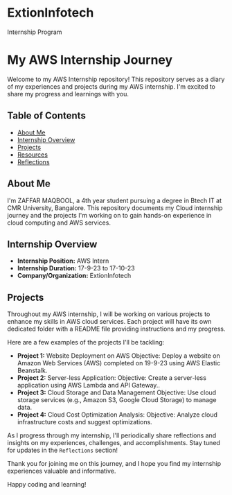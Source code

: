 # ExtionInfotech
Internship Program
# My AWS Internship Journey

Welcome to my AWS Internship repository! This repository serves as a diary of my experiences and projects during my AWS internship. I'm excited to share my progress and learnings with you.

## Table of Contents

- [About Me](#about-me)
- [Internship Overview](#internship-overview)
- [Projects](#projects)
- [Resources](#resources)
- [Reflections](#reflections)

## About Me

I'm ZAFFAR MAQBOOL, a 4th year student pursuing a degree in Btech IT at CMR University, Bangalore. This repository documents my Cloud internship journey and the projects I'm working on to gain hands-on experience in cloud computing and AWS services.

## Internship Overview

- **Internship Position:** AWS Intern
- **Internship Duration:** 17-9-23 to 17-10-23
- **Company/Organization:** ExtionInfotech
## Projects

Throughout my AWS internship, I will be working on various projects to enhance my skills in AWS cloud services. Each project will have its own dedicated folder with a README file providing instructions and my progress.

Here are a few examples of the projects I'll be tackling:

- **Project 1:** Website Deployment on AWS
  Objective: Deploy a website on Amazon Web Services (AWS)  completed on 19-9-23
  using AWS Elastic Beanstalk.
- **Project 2:** Server-less Application:
  Objective: Create a server-less application using AWS Lambda 
  and API Gateway..
- **Project 3:** Cloud Storage and Data Management
  Objective: Use cloud storage services (e.g., Amazon S3, Google 
  Cloud Storage) to manage data.
- **Project 4:** Cloud Cost Optimization Analysis:
  Objective:     Analyze     cloud     infrastructure     costs     and     suggest 
  optimizations.

As I progress through my internship, I'll periodically share reflections and insights on my experiences, challenges, and accomplishments. Stay tuned for updates in the `Reflections` section!

Thank you for joining me on this journey, and I hope you find my internship experiences valuable and informative.

Happy coding and learning!
